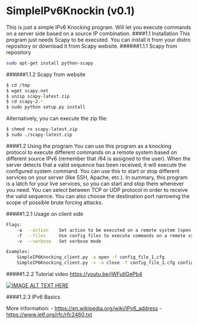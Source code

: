 # SimpleIPv6Knockin (v0.1)
This is just a simple IPv6 Knocking program. Will let you execute commands on a server side based on a source IP combination. 
####1.1 Installation
This program just needs Scapy to be executed. You can install it from your distro repository or download it from Scapy website.
######1.1.1 Scapy from repository
```sh
sudo apt-get install python-scapy
```
######1.1.2 Scapy from website
```sh
$ cd /tmp
$ wget scapy.net
$ unzip scapy-latest.zip
$ cd scapy-2.*
$ sudo python setup.py install
```
Alternatively, you can execute the zip file:
```sh
$ chmod +x scapy-latest.zip
$ sudo ./scapy-latest.zip
```

####1.2 Using the program 
You can use this program as a knocking protocol to execute different commands on a remote system based on different source IPv6 (remember that /64 is assigned to the user). When the server detects that a valid sequence has been received, it will execute the configured system command. You can use this to start or stop different services on your server (like SSH, Apache, etc.). In summary, this program is a latch for your live services, so you can start and stop them whenever you need. You can select between TCP or UDP protocol in order to receive the valid sequence. You can also choose the destination port narrowing the scope of possible brute forcing attacks. 

#####1.2.1 Usage on client side
```sh
Flags:
    -a  --action    Set action to be executed on a remote system [open|close]
    -f  --files     Use config files to execute commands on a remote system
    -v  --verbose   Set verbose mode

Examples:
    SimpleIP6Knocking_client.py -a open -f config_file_1.cfg
    SimpleIP6Knocking_client.py -v -a close -f config_file_1.cfg config_file_2.cfg
```
#####1.2.2 Tutorial video
https://youtu.be/jWFutlGePb4

[![IMAGE ALT TEXT HERE](https://img.youtube.com/vi/jWFutlGePb4/0.jpg)](https://www.youtube.com/watch?v=jWFutlGePb4)

####1.2.3 IPv6 Basics


More information: 
    - https://en.wikipedia.org/wiki/IPv6_address
    - https://www.ietf.org/rfc/rfc2460.txt
